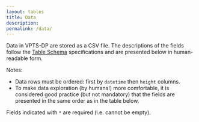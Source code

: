 ```yaml
---
layout: tables
title: Data
description: 
permalink: /data/
---
```


Data in VPTS-DP are stored as a CSV file. 
The descriptions of the fields follow the [Table Schema](https://specs.frictionlessdata.io/table-schema/) specifications and are presented below in human-readable form. 

Notes:

- Data rows must be ordered: first by `datetime` then `height` columns.
- To make data exploration (by humans!) more comfortable, it is considered good practice (but not mandatory) that the 
  fields are presented in the same order as in the table below.

Fields indicated with `*` are required (i.e. cannot be empty).
